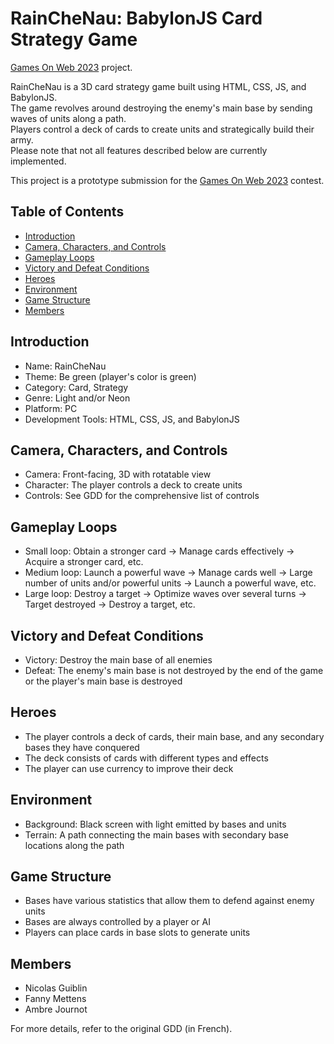 # RainCheNau: BabylonJS Card Strategy Game

[Games On Web 2023](https://www.cgi.com/france/fr-fr/event/games-on-web-2023) project.  

RainCheNau is a 3D card strategy game built using HTML, CSS, JS, and BabylonJS.  
The game revolves around destroying the enemy's main base by sending waves of units along a path.  
Players control a deck of cards to create units and strategically build their army.  
Please note that not all features described below are currently implemented.  

This project is a prototype submission for the [Games On Web 2023](https://www.cgi.com/france/fr-fr/event/games-on-web-2023) contest.  

## Table of Contents
- [Introduction](#introduction)  
- [Camera, Characters, and Controls](#camera-characters-and-controls)  
- [Gameplay Loops](#gameplay-loops)  
- [Victory and Defeat Conditions](#victory-and-defeat-conditions)  
- [Heroes](#heroes)  
- [Environment](#environment)  
- [Game Structure](#game-structure)  
- [Members](#members)  

<a id="introduction"></a>
## Introduction  

- Name: RainCheNau  
- Theme: Be green (player's color is green)  
- Category: Card, Strategy  
- Genre: Light and/or Neon  
- Platform: PC  
- Development Tools: HTML, CSS, JS, and BabylonJS  

<a id="camera-characters-and-controls"></a>
## Camera, Characters, and Controls  

- Camera: Front-facing, 3D with rotatable view  
- Character: The player controls a deck to create units  
- Controls: See GDD for the comprehensive list of controls  

<a id="gameplay-loops"></a>
## Gameplay Loops  

- Small loop: Obtain a stronger card -> Manage cards effectively -> Acquire a stronger card, etc.  
- Medium loop: Launch a powerful wave -> Manage cards well -> Large number of units and/or powerful units -> Launch a powerful wave, etc.  
- Large loop: Destroy a target -> Optimize waves over several turns -> Target destroyed -> Destroy a target, etc.  

<a id="victory-and-defeat-conditions"></a>
## Victory and Defeat Conditions  

- Victory: Destroy the main base of all enemies  
- Defeat: The enemy's main base is not destroyed by the end of the game or the player's main base is destroyed  

<a id="heroes"></a>
## Heroes  

- The player controls a deck of cards, their main base, and any secondary bases they have conquered  
- The deck consists of cards with different types and effects  
- The player can use currency to improve their deck  

<a id="environment"></a>
## Environment  

- Background: Black screen with light emitted by bases and units  
- Terrain: A path connecting the main bases with secondary base locations along the path  

<a id="game-structure"></a>
## Game Structure  

- Bases have various statistics that allow them to defend against enemy units  
- Bases are always controlled by a player or AI  
- Players can place cards in base slots to generate units  

<a id="members"></a>
## Members  

- Nicolas Guiblin  
- Fanny Mettens  
- Ambre Journot  

For more details, refer to the original GDD (in French).
